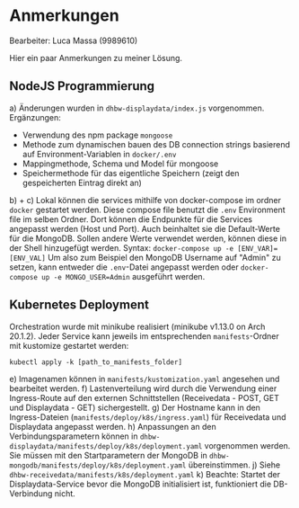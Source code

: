 # Anmerkungen

Bearbeiter: Luca Massa (9989610)

Hier ein paar Anmerkungen zu meiner Lösung.

## NodeJS Programmierung

a) Änderungen wurden in `dhbw-displaydata/index.js` vorgenommen. Ergänzungen:
* Verwendung des npm package `mongoose`
* Methode zum dynamischen bauen des DB connection strings basierend auf Environment-Variablen in `docker/.env`
* Mappingmethode, Schema und Model für mongoose
* Speichermethode für das eigentliche Speichern (zeigt den gespeicherten Eintrag direkt an)

b) + c) Lokal können die services mithilfe von docker-compose im ordner `docker` gestartet werden. Diese compose file 
benutzt die `.env` Environment file im selben Ordner. Dort können die Endpunkte für die Services angepasst werden 
(Host und Port). Auch beinhaltet sie die Default-Werte für die MongoDB. Sollen andere Werte verwendet werden, können 
diese in der Shell hinzugefügt werden. 
Syntax: `docker-compose up -e [ENV_VAR]=[ENV_VAL]`
Um also zum Beispiel den MongoDB Username auf "Admin" zu setzen, kann entweder die `.env`-Datei angepasst werden oder
`docker-compose up -e MONGO_USER=Admin` ausgeführt werden.

## Kubernetes Deployment

Orchestration wurde mit minikube realisiert (minikube v1.13.0 on Arch 20.1.2).
Jeder Service kann jeweils im entsprechenden `manifests`-Ordner mit kustomize gestartet werden:

```
kubectl apply -k [path_to_manifests_folder]
```

e) Imagenamen können in `manifests/kustomization.yaml` angesehen und bearbeitet werden.
f) Lastenverteilung wird durch die Verwendung einer Ingress-Route auf den externen Schnittstellen (Receivedata - POST, 
GET und Displaydata - GET) sichergestellt. 
g) Der Hostname kann in den Ingress-Dateien (`manifests/deploy/k8s/ingress.yaml`) für Receivedata und Displaydata 
angepasst werden.
h) Anpassungen an den Verbindungsparametern können in `dhbw-displaydata/manifests/deploy/k8s/deployment.yaml`
vorgenommen werden. Sie müssen mit den Startparametern der MongoDB in `dhbw-mongodb/manifests/deploy/k8s/deployment.yaml`
übereinstimmen.
j) Siehe `dhbw-receivedata/manifests/k8s/deployment.yaml`
k) Beachte: Startet der Displaydata-Service bevor die MongoDB initialisiert ist, funktioniert die DB-Verbindung nicht.
